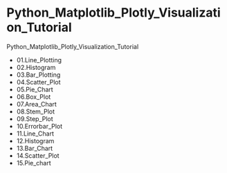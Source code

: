 # Python_Matplotlib_Plotly_Visualization_Tutorial
 Python_Matplotlib_Plotly_Visualization_Tutorial

<ul>
    <li>01.Line_Plotting</li>
    <li>02.Histogram</li>
    <li>03.Bar_Plotting</li>
    <li>04.Scatter_Plot</li>
    <li>05.Pie_Chart</li>
    <li>06.Box_Plot</li>
    <li>07.Area_Chart</li>
    <li>08.Stem_Plot</li>
    <li>09.Step_Plot</li>
    <li>10.Errorbar_Plot</li>
    <li>11.Line_Chart</li>
    <li>12.Histogram</li>
    <li>13.Bar_Chart</li>
    <li>14.Scatter_Plot</li>
    <li>15.Pie_chart</li>
</ul>